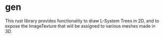 # gen

This rust library provides functionality to draw L-System
Trees in 2D, and to expose the ImageTexture that will be
assigned to various meshes made in 3D.


